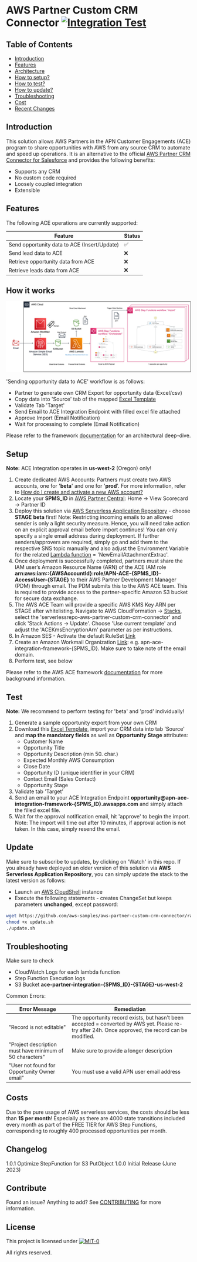 # AWS Partner Custom CRM Connector [![Integration Test](https://github.com/aws-samples/aws-partner-custom-crm-connector/actions/workflows/pipeline.yml/badge.svg)](https://github.com/aws-samples/aws-partner-custom-crm-connector/actions/workflows/pipeline.yml)

## Table of Contents
- [Introduction](#introduction)
- [Features](#features)
- [Architecture](#how-it-works)
- [How to setup?](#setup)
- [How to test?](#test)
- [How to update?](#update)
- [Troubleshooting](#troubleshooting)
- [Cost](#costs)
- [Recent Changes](#changelog)


## Introduction

This solution allows AWS Partners in the APN Customer Engagements (ACE) program to share opportunities with AWS from any source CRM to automate and speed up operations. It is an alternative to the official [AWS Partner CRM Connector for Salesforce](https://aws.amazon.com/blogs/apn/accelerate-joint-opportunity-and-lead-sharing-introducing-aws-partner-crm-connector/) and provides the following benefits:
- Supports any CRM
- No custom code required
- Loosely coupled integration
- Extensible

## Features

The following ACE operations are currently supported:

| Feature                            | Status  |
| ---------------------------------- | ------- |
| Send opportunity data to ACE (Insert/Update)       | ✅ |
| Send lead data to ACE              | ❌      |
| Retrieve opportunity data from ACE | ❌      |
| Retrieve leads data from ACE       | ❌      |

## How it works

![image](doc/images/architecture1.png)

'Sending opportunity data to ACE' workflow is as follows:

- Partner to generate own CRM Export for opportunity data (Excel/csv)
- Copy data into 'Source' tab of the mapped [Excel Template](https://github.com/aws-samples/aws-partner-custom-crm-connector/raw/main/ace_import_tmpl.xlsx)
- Validate Tab 'Target'
- Send Email to ACE Integration Endpoint with filled excel file attached
- Approve Import (Email Notification)
- Wait for processing to complete (Email Notification)

Please refer to the framework [documentation](/blob/main/doc/ARCHITECTURE.md) for an architectural deep-dive.

## Setup

**Note:** ACE Integration operates in **us-west-2** (Oregon) only!

1. Create dedicated AWS Accounts: Partners must create two AWS accounts, one for '**beta**' and one for '**prod**'. For more information, refer to [How do I create and activate a new AWS account?](https://aws.amazon.com/premiumsupport/knowledge-center/create-and-activate-aws-account/)
2. Locate your **SPMS_ID** in [AWS Partner Central](https://partnercentral.awspartner.com/partnercentral2/s/scorecard): Home -> View Scorecard -> Partner ID
3. Deploy this solution via [AWS Serverless Application Repository](https://us-west-2.console.aws.amazon.com/lambda/home?region=us-west-2#/create/app?applicationId=arn:aws:serverlessrepo:us-west-2:815116410066:applications/aws-partner-custom-crm-connector) - choose **STAGE** **beta** first! Note: Restricting incoming emails to an allowed sender is only a light security measure. Hence, you will need take action on an explicit approval email before import continues! You can only specify a single email address during deployment. If further senders/approvers are required, simply go and add them to the respective SNS topic manually and also adjust the Environment Variable for the related [Lambda function](https://us-west-2.console.aws.amazon.com/lambda/home?region=us-west-2#/functions/) = 'NewEmailAttachmentExtrac'.
4. Once deployment is successfully completed, partners must share the IAM user’s Amazon Resource Name (ARN) of the ACE IAM role **arn:aws:iam::{AWSAccountId}:role/APN-ACE-{SPMS_ID}-AccessUser-{STAGE}** to their AWS Partner Development Manager (PDM) through email. The PDM submits this to the AWS ACE team. This is required to provide access to the partner-specific Amazon S3 bucket for secure data exchange. 
5. The AWS ACE Team will provide a specific AWS KMS Key ARN per STAGE after whitelisting. Navigate to AWS CloudFormation -> [Stacks](https://us-west-2.console.aws.amazon.com/cloudformation/home?region=us-west-2#/stacks?filteringText=serverlessrepo-aws-partner-custom-crm-connector&filteringStatus=active&viewNested=true), select the 'serverlessrepo-aws-partner-custom-crm-connector' and click 'Stack Actions -> Update'. Choose 'Use current template' and adjust the 'ACEKmsEncryptionArn' parameter as per instructions.
6. In Amazon SES - Activate the default RuleSet [Link](https://us-west-2.console.aws.amazon.com/ses/home?region=us-west-2#/email-receiving)
7. Create an Amazon Workmail Organization [Link](https://us-west-2.console.aws.amazon.com/workmail/v2/home?region=us-west-2#/organizations/create): e.g. apn-ace-integration-framework-{SPMS_ID}. Make sure to take note of the email domain.
8. Perform test, see below

Please refer to the AWS ACE framework [documentation]([/blob/main/doc/ARCHITECTURE.md](https://partnercentral.awspartner.com/partnercentral2/s/resources?keyword=CRM)) for more background information.

## Test

**Note:** We recommend to perform testing for 'beta' and 'prod' individually!

1. Generate a sample opportunity export from your own CRM
2. Download this [Excel Template](https://github.com/aws-samples/aws-partner-custom-crm-connector/raw/main/ace_import_tmpl.xlsx), import your CRM data into tab 'Source' and **map the mandatory fields** as well as **Opportunity Stage** attributes:
    - Customer Name
    - Opportunity Title
    - Opportunity Description (min 50. char.)
    - Expected Monthly AWS Consumption
    - Close Date
    - Opportunity ID (unique identifier in your CRM)
    - Contact Email (Sales Contact)
    - Opportunity Stage
3. Validate tab 'Target'
4. Send an email to your ACE Integration Endpoint **opportunity@apn-ace-integration-framework-{SPMS_ID}.awsapps.com** and simply attach the filled excel file.
5. Wait for the approval notification email, hit 'approve' to begin the import. Note: The import will time out after 10 minutes, if approval action is not taken. In this case, simply resend the email.

## Update

Make sure to subscribe to updates, by clicking on 'Watch' in this repo. If you already have deployed an older version of this solution via **AWS Serverless Application Repository**, you can simply update the stack to the latest version as follows:

- Launch an [AWS CloudShell](https://console.aws.amazon.com/cloudshell/home?region=us-west-2) instance
- Execute the following statements - creates ChangeSet but keeps parameters **unchanged**, except password:

```bash
wget https://github.com/aws-samples/aws-partner-custom-crm-connector/raw/main/update.sh
chmod +x update.sh
./update.sh
```

## Troubleshooting

Make sure to check

- CloudWatch Logs for each lambda function
- Step Function Execution logs
- S3 Bucket **ace-partner-integration-{SPMS_ID}-{STAGE}-us-west-2**

Common Errors:

| Error Message                      | Remediation  |
| ---------------------------------- | ------- |
| "Record is not editable"       | The opportunity record exists, but hasn't been accepted = converted by AWS yet. Please re-try after 24h. Once approved, the record can be modified. |
| "Project description must have minimum of 50 characters"              | Make sure to provide a longer description      |
| "User not found for Opportunity Owner email" | You must use a valid APN user email address      |

## Costs

Due to the pure usage of AWS serverless services, the costs should be less than **1$ per month**!
Especially as there are 4000 state transitions included every month as part of the FREE TIER for AWS Step Functions, corresponding to roughly 400 processed opportunities per month.

## Changelog

1.0.1 Optimize StepFunction for S3 PutObject
1.0.0 Initial Release (June 2023)

## Contribute

Found an issue? Anything to add?
See [CONTRIBUTING](CONTRIBUTING.md) for more information.

## License

This project is licensed under  [![MIT-0](https://img.shields.io/badge/license-MIT0-blue.svg)](./LICENSE)
  
All rights reserved.
